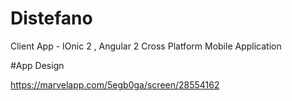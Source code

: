 # Distefano
Client App - IOnic 2 ,  Angular 2 Cross Platform Mobile Application

#App Design

https://marvelapp.com/5egb0ga/screen/28554162
